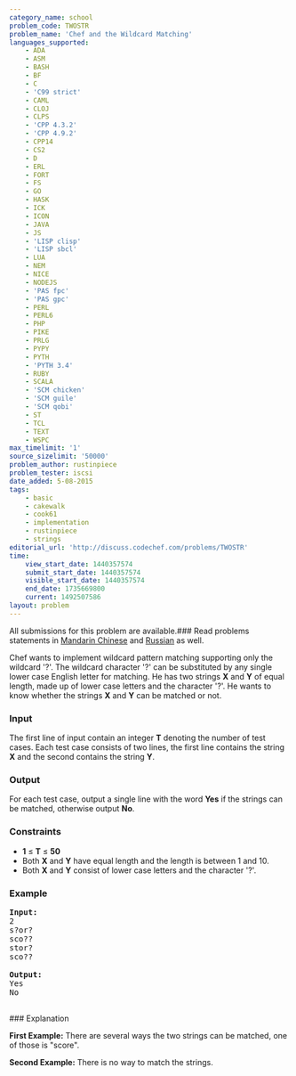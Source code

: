 ```yaml
---
category_name: school
problem_code: TWOSTR
problem_name: 'Chef and the Wildcard Matching'
languages_supported:
    - ADA
    - ASM
    - BASH
    - BF
    - C
    - 'C99 strict'
    - CAML
    - CLOJ
    - CLPS
    - 'CPP 4.3.2'
    - 'CPP 4.9.2'
    - CPP14
    - CS2
    - D
    - ERL
    - FORT
    - FS
    - GO
    - HASK
    - ICK
    - ICON
    - JAVA
    - JS
    - 'LISP clisp'
    - 'LISP sbcl'
    - LUA
    - NEM
    - NICE
    - NODEJS
    - 'PAS fpc'
    - 'PAS gpc'
    - PERL
    - PERL6
    - PHP
    - PIKE
    - PRLG
    - PYPY
    - PYTH
    - 'PYTH 3.4'
    - RUBY
    - SCALA
    - 'SCM chicken'
    - 'SCM guile'
    - 'SCM qobi'
    - ST
    - TCL
    - TEXT
    - WSPC
max_timelimit: '1'
source_sizelimit: '50000'
problem_author: rustinpiece
problem_tester: iscsi
date_added: 5-08-2015
tags:
    - basic
    - cakewalk
    - cook61
    - implementation
    - rustinpiece
    - strings
editorial_url: 'http://discuss.codechef.com/problems/TWOSTR'
time:
    view_start_date: 1440357574
    submit_start_date: 1440357574
    visible_start_date: 1440357574
    end_date: 1735669800
    current: 1492507586
layout: problem
---
```

All submissions for this problem are available.###  Read problems statements in [Mandarin Chinese](http://www.codechef.com/download/translated/COOK61/mandarin/TWOSTR.pdf) and [Russian](http://www.codechef.com/download/translated/COOK61/russian/TWOSTR.pdf) as well.

 Chef wants to implement wildcard pattern matching supporting only the wildcard '?'. The wildcard character '?' can be substituted by any single lower case English letter for matching. He has two strings **X** and **Y** of equal length, made up of lower case letters and the character '?'. He wants to know whether the strings **X** and **Y** can be matched or not.

### Input

The first line of input contain an integer **T** denoting the number of test cases. Each test case consists of two lines, the first line contains the string **X** and the second contains the string **Y**.

### Output

For each test case, output a single line with the word **Yes** if the strings can be matched, otherwise output **No**.

### Constraints

- **1** ≤ **T** ≤ **50**
- Both **X** and **Y** have equal length and the length is between 1 and 10.
- Both **X** and **Y** consist of lower case letters and the character '?'.

### Example

<pre><b>Input:</b>
2
s?or?
sco??
stor?
sco??

<b>Output:</b>
Yes
No

</pre>### Explanation
**First Example:**  There are several ways the two strings can be matched, one of those is "score".

**Second Example:**  There is no way to match the strings.

